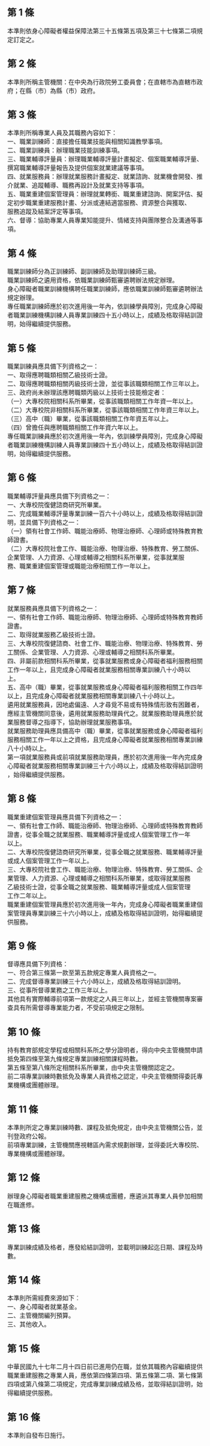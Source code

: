 第 1 條
-------
本準則依身心障礙者權益保障法第三十五條第五項及第三十七條第二項規  
定訂定之。

第 2 條
-------
本準則所稱主管機關：在中央為行政院勞工委員會；在直轄市為直轄市政  
府；在縣（市）為縣（市）政府。

第 3 條
-------
本準則所稱專業人員及其職務內容如下：  
一、職業訓練師：直接擔任職業技能與相關知識教學事項。  
二、職業訓練員：辦理職業技能訓練事項。  
三、職業輔導評量員：辦理職業輔導評量計畫擬定、個案職業輔導評量、  
    撰寫職業輔導評量報告及提供個案就業建議等事項。  
四、就業服務員：辦理就業服務計畫擬定、就業諮詢、就業機會開發、推  
    介就業、追蹤輔導、職務再設計及就業支持等事項。  
五、職業重建個案管理員：辦理就業轉銜、職業重建諮詢、開案評估、擬  
    定初步職業重建服務計畫、分派或連結適當服務、資源整合與獲取、  
    服務追蹤及結案評定等事項。  
六、督導：協助專業人員專業知能提升、情緒支持與團隊整合及溝通等事  
    項。

第 4 條
-------
職業訓練師分為正訓練師、副訓練師及助理訓練師三級。  
職業訓練師之遴用資格，依職業訓練師甄審遴聘辦法規定辦理。  
身心障礙者職業訓練機構聘任職業訓練師，應依職業訓練師甄審遴聘辦法  
規定辦理。  
專任職業訓練師應於初次進用後一年內，依訓練學員障別，完成身心障礙  
者職業訓練機構訓練人員專業訓練四十五小時以上，成績及格取得結訓證  
明，始得繼續提供服務。

第 5 條
-------
職業訓練員應具備下列資格之一：  
一、取得應聘職類相關乙級技術士證。  
二、取得應聘職類相關丙級技術士證，並從事該職類相關工作三年以上。  
三、政府尚未辦理該應聘職類丙級以上技術士技能檢定者：  
（一）大專校院相關科系所畢業，從事該職類相關工作年資一年以上。  
（二）大專校院非相關科系所畢業，從事該職類相關工作年資三年以上。  
（三）高中（職）畢業，從事該職類相關工作年資五年以上。  
（四）曾擔任與應聘職類相關工作年資六年以上。  
專任職業訓練員應於初次進用後一年內，依訓練學員障別，完成身心障礙  
者職業訓練機構訓練人員專業訓練四十五小時以上，成績及格取得結訓證  
明，始得繼續提供服務。

第 6 條
-------
職業輔導評量員應具備下列資格之一：  
一、大專校院復健諮商研究所畢業。  
二、完成職業輔導評量專業訓練一百六十小時以上，成績及格取得結訓證  
    明，並具備下列資格之一：  
（一）領有社會工作師、職能治療師、物理治療師、心理師或特殊教育教  
      師證書。  
（二）大專校院社會工作、職能治療、物理治療、特殊教育、勞工關係、  
      企業管理、人力資源、心理或輔導之相關科系所畢業，從事就業服  
      務、職業重建個案管理或職能治療相關工作一年以上。

第 7 條
-------
就業服務員應具備下列資格之一：  
一、領有社會工作師、職能治療師、物理治療師、心理師或特殊教育教師  
    證書。  
二、取得就業服務乙級技術士證。  
三、大專校院復健諮商、社會工作、職能治療、物理治療、特殊教育、勞  
    工關係、企業管理、人力資源、心理或輔導之相關科系所畢業。  
四、非屬前款相關科系所畢業，從事就業服務或身心障礙者福利服務相關  
    工作一年以上，且完成身心障礙者就業服務相關專業訓練八十小時以  
    上。  
五、高中（職）畢業，從事就業服務或身心障礙者福利服務相關工作四年  
    以上，且完成身心障礙者就業服務相關專業訓練八十小時以上。  
遴用就業服務員，因地處偏遠、人才尋覓不易或有特殊情形致有困難者，  
應經主管機關同意後，遴用就業服務助理員代之。就業服務助理員應於就  
業服務督導之指導下，協助辦理就業服務事項。  
就業服務助理員應具備高中（職）畢業，從事就業服務或身心障礙者福利  
服務相關工作一年以上之資格，且完成身心障礙者就業服務相關專業訓練  
八十小時以上。  
第一項就業服務員或前項就業服務助理員，應於初次進用後一年內完成身  
心障礙者就業服務相關專業訓練三十六小時以上，成績及格取得結訓證明  
，始得繼續提供服務。

第 8 條
-------
職業重建個案管理員應具備下列資格之一：  
一、領有社會工作師、職能治療師、物理治療師、心理師或特殊教育教師  
    證書，從事全職之就業服務、職業輔導評量或成人個案管理工作一年  
    以上。  
二、大專校院復健諮商研究所畢業，從事全職之就業服務、職業輔導評量  
    或成人個案管理工作一年以上。  
三、大專校院社會工作、職能治療、物理治療、特殊教育、勞工關係、企  
    業管理、人力資源、心理或輔導之相關科系所畢業，或取得就業服務  
    乙級技術士證，從事全職之就業服務、職業輔導評量或成人個案管理  
    工作二年以上。  
職業重建個案管理員應於初次進用後一年內，完成身心障礙者職業重建個  
案管理員專業訓練三十六小時以上，成績及格取得結訓證明，始得繼續提  
供服務。

第 9 條
-------
督導應具備下列資格：  
一、符合第三條第一款至第五款規定專業人員資格之一。  
二、完成督導專業訓練三十六小時以上，成績及格取得結訓證明。  
三、從事所督導業務之工作三年以上。  
其他具有實際輔導前項第一款規定之人員三年以上，並經主管機關專案審  
查具有所需督導專業能力者，不受前項規定之限制。

第 10 條
--------
持有教育部規定學程或相關科系所之學分證明者，得向中央主管機關申請  
抵免第四條至第九條規定專業訓練相關課程時數。  
第五條至第八條所定相關科系所畢業，由中央主管機關認定之。  
前二項專業訓練時數抵免及專業人員資格之認定，中央主管機關得委託專  
業機構或團體辦理。

第 11 條
--------
本準則所定之專業訓練時數、課程及抵免規定，由中央主管機關公告，並  
刊登政府公報。  
前項專業訓練，主管機關應視轄區內需求規劃辦理，並得委託大專校院、  
專業機構或團體辦理。

第 12 條
--------
辦理身心障礙者職業重建服務之機構或團體，應遴派其專業人員參加相關  
在職進修。

第 13 條
--------
專業訓練成績及格者，應發給結訓證明，並載明訓練起迄日期、課程及時  
數。

第 14 條
--------
本準則所需經費來源如下︰  
一、身心障礙者就業基金。  
二、主管機關編列預算。  
三、其他收入。

第 15 條
--------
中華民國九十七年二月十四日前已進用仍在職，並依其職務內容繼續提供  
職業重建服務之專業人員，應依第四條第四項、第五條第二項、第七條第  
四項或第八條第二項規定，完成專業訓練成績及格，並取得結訓證明，始  
得繼續提供服務。

第 16 條
--------
本準則自發布日施行。

